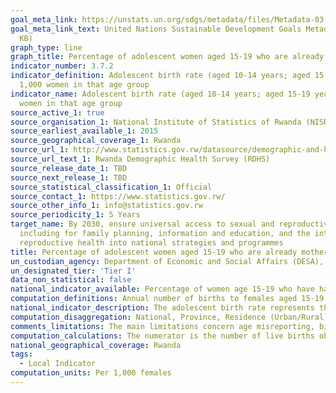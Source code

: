 ```yaml
---
goal_meta_link: https://unstats.un.org/sdgs/metadata/files/Metadata-03-07-02.pdf
goal_meta_link_text: United Nations Sustainable Development Goals Metadata (PDF 90.8
  KB)
graph_type: line
graph_title: Percentage of adolescent women aged 15-19 who are already mothers or pregnant with their first child
indicator_number: 3.7.2
indicator_definition: Adolescent birth rate (aged 10-14 years; aged 15-19 years) per
  1,000 women in that age group
indicator_name: Adolescent birth rate (aged 10-14 years; aged 15-19 years) per 1,000
  women in that age group
source_active_1: true
source_organisation_1: National Institute of Statistics of Rwanda (NISR)
source_earliest_available_1: 2015
source_geographical_coverage_1: Rwanda
source_url_1: http://www.statistics.gov.rw/datasource/demographic-and-health-survey-dhs
source_url_text_1: Rwanda Demographic Health Survey (RDHS) 
source_release_date_1: TBD
source_next_release_1: TBD
source_statistical_classification_1: Official
source_contact_1: https://www.statistics.gov.rw/
source_other_info_1: info@statistics.gov.rw
source_periodicity_1: 5 Years
target_name: By 2030, ensure universal access to sexual and reproductive health-care services,
  including for family planning, information and education, and the integration of
  reproductive health into national strategies and programmes
title: Percentage of adolescent women aged 15-19 who are already mothers or pregnant with their first child
un_custodian_agency: Department of Economic and Social Affairs (DESA), Population Division United Nations Population Fund (UNFPA )
un_designated_tier: 'Tier I'
data_non_statistical: false
national_indicator_available: Percentage of women age 15-19 who have had a live birth or who are pregnant with their first child, and percentage who have begun childbearing, by background characteristics.
computation_definitions: Annual number of births to females aged 15-19 years per 1,000 females in the respective age group.  
national_indicator_description: The adolescent birth rate represents the risk of childbearing among females in the particular age group.
computation_disaggregation: National, Province, Residence (Urban/Rural), Age, Socio-economic Characteristics (Wealth quintile and Education) 
comments_limitations: The main limitations concern age misreporting, birth omissions, misreporting the date of birth of the child, and sampling variability in the case of surveys. The adolescent birth rate among females aged 10-14 years is not collected in the RDHS due to the very small proportion of births in this age group occur to females below age 12.
computation_calculations: The numerator is the number of live births obtained from retrospective birth histories of the interviewed women who were 15-19 years of age at the time of the births during a reference period before the interview, and the denominator is person-years lived between the ages of 15 and 19 years by the interviewed women during the same reference period. The reported observation year corresponds to the middle of the reference period.  
national_geographical_coverage: Rwanda
tags:
  - Local Indicator
computation_units: Per 1,000 females 
---
```

